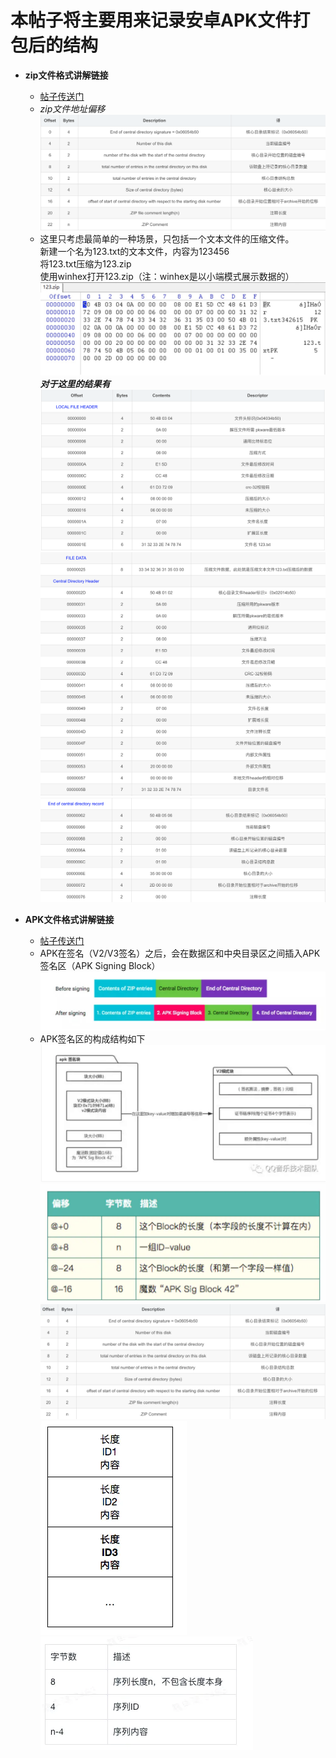 # 本帖子将主要用来记录安卓APK文件打包后的结构
* **zip文件格式讲解链接**  
  * [帖子传送门](https://blog.csdn.net/a200710716/article/details/51644421)  
  * *zip文件地址偏移*  
    ![image](https://github.com/SilenceWeak/Flutter-Dart/blob/main/Picture/image.png)  
  * 这里只考虑最简单的一种场景，只包括一个文本文件的压缩文件。  
    新建一个名为123.txt的文本文件，内容为123456  
    将123.txt压缩为123.zip  
    使用winhex打开123.zip（注：winhex是以小端模式展示数据的）
    ![image](https://github.com/SilenceWeak/Flutter-Dart/blob/main/Picture/sampleZip.jpg)  
    ***对于这里的结果有***
    ![image](https://github.com/SilenceWeak/Flutter-Dart/blob/main/Picture/WX20210121-111417%402x.png)  
    ![image](https://github.com/SilenceWeak/Flutter-Dart/blob/main/Picture/WX20210121-111446%402x.png)  
    ![image](https://github.com/SilenceWeak/Flutter-Dart/blob/main/Picture/WX20210121-111500%402x.png)  

* **APK文件格式讲解链接**  
  * [帖子传送门](https://juejin.cn/post/6844903780253712397)
  * APK在签名（V2/V3签名）之后，会在数据区和中央目录区之间插入APK签名区（APK Signing Block）  
   ![image](https://github.com/SilenceWeak/Flutter-Dart/blob/main/Picture/1690e1d9a37b9ea7.jpg)
  * APK签名区的构成结构如下  
   ![image](https://github.com/SilenceWeak/Flutter-Dart/blob/main/Picture/1690b94da301ef99.jpg)
   ![image](https://github.com/SilenceWeak/Flutter-Dart/blob/main/Picture/1690b957a28439b9.jpg)
   ![image](https://github.com/SilenceWeak/Flutter-Dart/blob/main/Picture/1690bb3c85ec83a1.jpg)
   ![image](https://github.com/SilenceWeak/Flutter-Dart/blob/main/Picture/1690e1c184e2c5fa.jpg)
   ![image](https://github.com/SilenceWeak/Flutter-Dart/blob/main/Picture/1690e1c51087a6bf.jpg)
  
